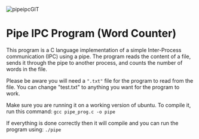 ![pipeipcGIT](https://github.com/SiymX/Pipe_IPC_Program/assets/63435885/edf674d0-588b-4ae6-b40b-1fe385dccc54)


# Pipe IPC Program (Word Counter)
This program is a C language implementation of a simple Inter-Process communication (IPC) using a pipe. 
The program reads the content of a file, sends it through the pipe to another process, and counts the number of words in the file.

Please be aware you will need a ```".txt"``` file for the program to read from the file. You can change "test.txt" to anything you want for the program to work. 

Make sure you are running it on a working version of ubuntu. To compile it, run this command:
```gcc pipe_prog.c -o pipe```

If everything is done correctly then it will compile and you can run the program using:
```./pipe```



